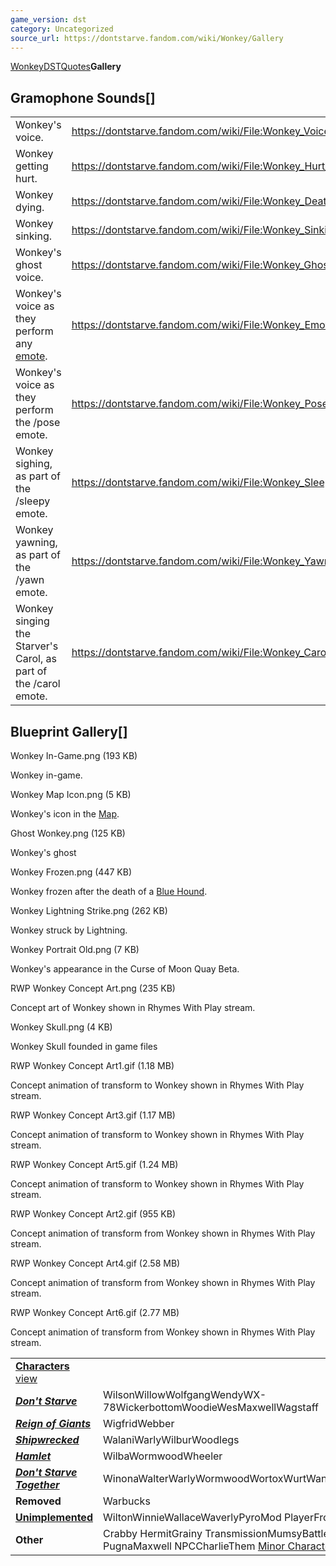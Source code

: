 ```yaml
---
game_version: dst
category: Uncategorized
source_url: https://dontstarve.fandom.com/wiki/Wonkey/Gallery
---
```


[Wonkey](/wiki/Wonkey "Wonkey")[DST](/wiki/Wonkey/Don%27t_Starve_Together "Wonkey/Don't Starve Together")[Quotes](/wiki/Wonkey/Quotes "Wonkey/Quotes")**Gallery**

## Gramophone Sounds[]

|  |  |
| --- | --- |
| Wonkey's voice. | <https://dontstarve.fandom.com/wiki/File:Wonkey_Voice.ogg> |
| Wonkey getting hurt. | <https://dontstarve.fandom.com/wiki/File:Wonkey_Hurt_Voice.ogg> |
| Wonkey dying. | <https://dontstarve.fandom.com/wiki/File:Wonkey_Death_Voice.wav> |
| Wonkey sinking. | <https://dontstarve.fandom.com/wiki/File:Wonkey_Sinking_Voice.ogg> |
| Wonkey's ghost voice. | <https://dontstarve.fandom.com/wiki/File:Wonkey_Ghost_Voice.ogg> |
| Wonkey's voice as they perform any [emote](/wiki/Emotes "Emotes"). | <https://dontstarve.fandom.com/wiki/File:Wonkey_Emote_Voice.ogg> |
| Wonkey's voice as they perform the /pose emote. | <https://dontstarve.fandom.com/wiki/File:Wonkey_Pose_Voice.ogg> |
| Wonkey sighing, as part of the /sleepy emote. | <https://dontstarve.fandom.com/wiki/File:Wonkey_Sleepy_Voice.ogg> |
| Wonkey yawning, as part of the /yawn emote. | <https://dontstarve.fandom.com/wiki/File:Wonkey_Yawn_Voice.ogg> |
| Wonkey singing the Starver's Carol, as part of the /carol emote. | <https://dontstarve.fandom.com/wiki/File:Wonkey_Carol_Voice.ogg> |

## Blueprint Gallery[]

Wonkey In-Game.png (193 KB)

Wonkey in-game.

Wonkey Map Icon.png (5 KB)

Wonkey's icon in the [Map](/wiki/Map "Map").

Ghost Wonkey.png (125 KB)

Wonkey's ghost

Wonkey Frozen.png (447 KB)

Wonkey frozen after the death of a [Blue Hound](/wiki/Blue_Hound "Blue Hound").

Wonkey Lightning Strike.png (262 KB)

Wonkey struck by Lightning.

Wonkey Portrait Old.png (7 KB)

Wonkey's appearance in the Curse of Moon Quay Beta.

RWP Wonkey Concept Art.png (235 KB)

Concept art of Wonkey shown in Rhymes With Play stream.

Wonkey Skull.png (4 KB)

Wonkey Skull founded in game files

RWP Wonkey Concept Art1.gif (1.18 MB)

Concept animation of transform to Wonkey shown in Rhymes With Play stream.

RWP Wonkey Concept Art3.gif (1.17 MB)

Concept animation of transform to Wonkey shown in Rhymes With Play stream.

RWP Wonkey Concept Art5.gif (1.24 MB)

Concept animation of transform to Wonkey shown in Rhymes With Play stream.

RWP Wonkey Concept Art2.gif (955 KB)

Concept animation of transform from Wonkey shown in Rhymes With Play stream.

RWP Wonkey Concept Art4.gif (2.58 MB)

Concept animation of transform from Wonkey shown in Rhymes With Play stream.

RWP Wonkey Concept Art6.gif (2.77 MB)

Concept animation of transform from Wonkey shown in Rhymes With Play stream.

|  |  |
| --- | --- |
| **[Characters](/wiki/Characters "Characters")** [view](/wiki/Template:Characters "Template:Characters") | |
| ***[Don't Starve](/wiki/Don%27t_Starve "Don't Starve")*** | WilsonWillowWolfgangWendyWX-78WickerbottomWoodieWesMaxwellWagstaff |
| ***[Reign of Giants](/wiki/Reign_of_Giants "Reign of Giants")*** | WigfridWebber |
| ***[Shipwrecked](/wiki/Shipwrecked "Shipwrecked")*** | WalaniWarlyWilburWoodlegs |
| ***[Hamlet](/wiki/Hamlet "Hamlet")*** | WilbaWormwoodWheeler |
| ***[Don't Starve Together](/wiki/Don%27t_Starve_Together "Don't Starve Together")*** | WinonaWalterWarlyWormwoodWortoxWurtWandaWonkey |
| **Removed** | Warbucks |
| **[Unimplemented](/wiki/Unimplemented_Characters "Unimplemented Characters")** | WiltonWinnieWallaceWaverlyPyroMod PlayerFrog Webber |
| **Other** | Crabby HermitGrainy TransmissionMumsyBattlemaster PugnaMaxwell NPCCharlieThem [Minor Characters](/wiki/Minor_Characters "Minor Characters") |